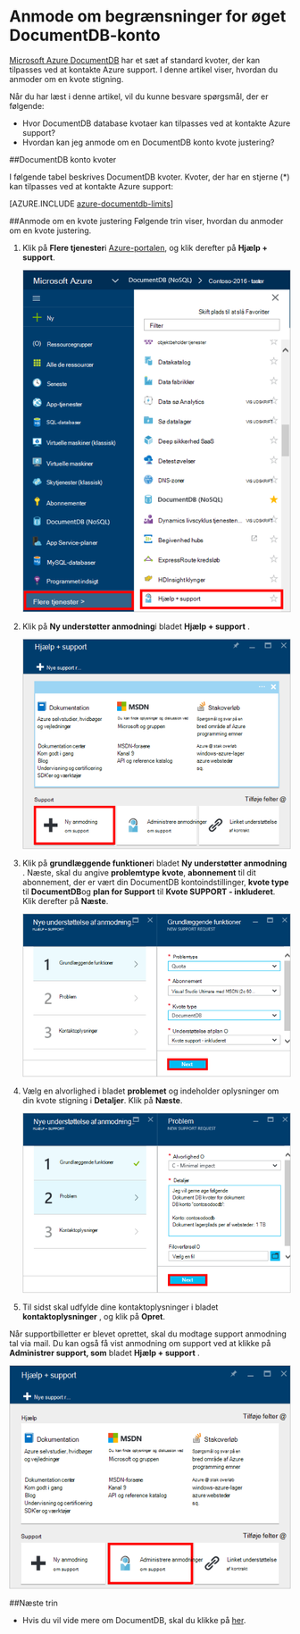 <properties
    pageTitle="Anmodning om øget DocumentDB konto kvoter | Microsoft Azure"
    description="Lær, hvordan du anmoder om en justering af DocumentDB databasen kvoter som lagring af dokumenter og overførselshastighed per af websteder."
    services="documentdb"
    authors="AndrewHoh"
    manager="jhubbard"
    editor="monicar"
    documentationCenter=""/>

<tags
    ms.service="documentdb"
    ms.workload="data-services"
    ms.tgt_pltfrm="na"
    ms.devlang="na"
    ms.topic="article"
    ms.date="08/25/2016"
    ms.author="anhoh"/>

# <a name="request-increased-documentdb-account-limits"></a>Anmode om begrænsninger for øget DocumentDB-konto

[Microsoft Azure DocumentDB](https://azure.microsoft.com/services/documentdb/) har et sæt af standard kvoter, der kan tilpasses ved at kontakte Azure support.  I denne artikel viser, hvordan du anmoder om en kvote stigning.

Når du har læst i denne artikel, vil du kunne besvare spørgsmål, der er følgende:  

-   Hvor DocumentDB database kvotaer kan tilpasses ved at kontakte Azure support?
-   Hvordan kan jeg anmode om en DocumentDB konto kvote justering?

##<a id="Quotas"></a>DocumentDB konto kvoter

I følgende tabel beskrives DocumentDB kvoter. Kvoter, der har en stjerne (*) kan tilpasses ved at kontakte Azure support:

[AZURE.INCLUDE [azure-documentdb-limits](../../includes/azure-documentdb-limits.md)]


##<a id="RequestQuotaIncrease"></a>Anmode om en kvote justering
Følgende trin viser, hvordan du anmoder om en kvote justering.

1. Klik på **Flere tjenester**i [Azure-portalen](https://portal.azure.com), og klik derefter på **Hjælp + support**.

    ![Skærmbillede af at åbne Hjælp og support](media/documentdb-increase-limits/helpsupport.png)

2. Klik på **Ny understøtter anmodning**i bladet **Hjælp + support** .

    ![Skærmbillede af oprettelse af en supportbilletter](media/documentdb-increase-limits/getsupport.png)

3. Klik på **grundlæggende funktioner**i bladet **Ny understøtter anmodning** . Næste, skal du angive **problemtype** **kvote**, **abonnement** til dit abonnement, der er vært din DocumentDB kontoindstillinger, **kvote type** til **DocumentDB**og **plan for Support** til **Kvote SUPPORT - inkluderet**. Klik derefter på **Næste**.

    ![Skærmbillede af support brugertilladelse anmodningstype](media/documentdb-increase-limits/supportrequest1.png)

4. Vælg en alvorlighed i bladet **problemet** og indeholder oplysninger om din kvote stigning i **Detaljer**. Klik på **Næste**.

    ![Skærmbillede af support brugertilladelse abonnement datovælger](media/documentdb-increase-limits/supportrequest2.png)

5. Til sidst skal udfylde dine kontaktoplysninger i bladet **kontaktoplysninger** , og klik på **Opret**.

Når supportbilletter er blevet oprettet, skal du modtage support anmodning tal via mail.  Du kan også få vist anmodning om support ved at klikke på **Administrer support, som** bladet **Hjælp + support** .

![Skærmbillede af support anmodninger blade](media/documentdb-increase-limits/supportrequest4.png)


##<a name="NextSteps"></a>Næste trin
- Hvis du vil vide mere om DocumentDB, skal du klikke på [her](http://azure.com/docdb).
